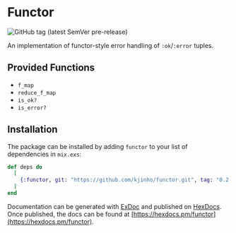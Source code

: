# Functor

![GitHub tag (latest SemVer pre-release)](https://img.shields.io/github/v/tag/kjinho/functor?include_prereleases)

An implementation of functor-style error handling of `:ok`/`:error` tuples.

## Provided Functions

- `f_map`
- `reduce_f_map`
- `is_ok?`
- `is_error?`

## Installation

The package can be installed
by adding `functor` to your list of dependencies in `mix.exs`:

```elixir
def deps do
  [
    {:functor, git: "https://github.com/kjinho/functor.git", tag: "0.2.0"}
  ]
end
```

Documentation can be generated with [ExDoc](https://github.com/elixir-lang/ex_doc)
and published on [HexDocs](https://hexdocs.pm). Once published, the docs can
be found at [https://hexdocs.pm/functor](https://hexdocs.pm/functor).

